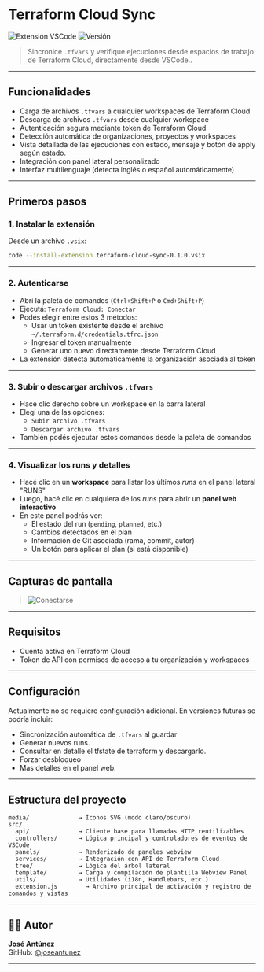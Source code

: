 # Terraform Cloud Sync

![Extensión VSCode](https://img.shields.io/badge/vscode-extensión-blue?logo=visualstudiocode)
![Versión](https://img.shields.io/badge/version-0.1.0-blue)

> Sincronice `.tfvars` y verifique ejecuciones desde espacios de trabajo de Terraform Cloud, directamente desde VSCode..

---

## Funcionalidades

- Carga de archivos `.tfvars` a cualquier workspaces de Terraform Cloud
- Descarga de archivos `.tfvars` desde cualquier workspace
- Autenticación segura mediante token de Terraform Cloud
- Detección automática de organizaciones, proyectos y workspaces
- Vista detallada de las ejecuciones con estado, mensaje y botón de apply según estado.
- Integración con panel lateral personalizado
- Interfaz multilenguaje (detecta inglés o español automáticamente)

---

## Primeros pasos

### 1. Instalar la extensión

Desde un archivo `.vsix`:

```bash
code --install-extension terraform-cloud-sync-0.1.0.vsix

```

---

### 2. Autenticarse

- Abrí la paleta de comandos (`Ctrl+Shift+P` o `Cmd+Shift+P`)
- Ejecutá: `Terraform Cloud: Conectar`
- Podés elegir entre estos 3 métodos:
  - Usar un token existente desde el archivo `~/.terraform.d/credentials.tfrc.json`
  - Ingresar el token manualmente
  - Generar uno nuevo directamente desde Terraform Cloud
- La extensión detecta automáticamente la organización asociada al token

---

### 3. Subir o descargar archivos `.tfvars`

- Hacé clic derecho sobre un workspace en la barra lateral
- Elegí una de las opciones:
  - `Subir archivo .tfvars`
  - `Descargar archivo .tfvars`
- También podés ejecutar estos comandos desde la paleta de comandos

---

### 4. Visualizar los runs y detalles

- Hacé clic en un **workspace** para listar los últimos _runs_ en el panel lateral "RUNS"
- Luego, hacé clic en cualquiera de los _runs_ para abrir un **panel web interactivo**
- En este panel podrás ver:
  - El estado del run (`pending`, `planned`, etc.)
  - Cambios detectados en el plan
  - Información de Git asociada (rama, commit, autor)
  - Un botón para aplicar el plan (si está disponible)

---

## Capturas de pantalla

> ![Conectarse](https://private-user-images.githubusercontent.com/108241395/447305361-adb6c566-5bde-4f5a-a49e-9cb2b4772024.png?jwt=eyJhbGciOiJIUzI1NiIsInR5cCI6IkpXVCJ9.eyJpc3MiOiJnaXRodWIuY29tIiwiYXVkIjoicmF3LmdpdGh1YnVzZXJjb250ZW50LmNvbSIsImtleSI6ImtleTUiLCJleHAiOjE3NDgxNTA5MDAsIm5iZiI6MTc0ODE1MDYwMCwicGF0aCI6Ii8xMDgyNDEzOTUvNDQ3MzA1MzYxLWFkYjZjNTY2LTViZGUtNGY1YS1hNDllLTljYjJiNDc3MjAyNC5wbmc_WC1BbXotQWxnb3JpdGhtPUFXUzQtSE1BQy1TSEEyNTYmWC1BbXotQ3JlZGVudGlhbD1BS0lBVkNPRFlMU0E1M1BRSzRaQSUyRjIwMjUwNTI1JTJGdXMtZWFzdC0xJTJGczMlMkZhd3M0X3JlcXVlc3QmWC1BbXotRGF0ZT0yMDI1MDUyNVQwNTIzMjBaJlgtQW16LUV4cGlyZXM9MzAwJlgtQW16LVNpZ25hdHVyZT0wNDZmMmY2MDY2NmZjZDkzYzAzMGJmZGM1MzY4MmJkOTFjMGJiNGI5MTA2OTk3MzQwNzU2MDgyYTM5YmM0MGI5JlgtQW16LVNpZ25lZEhlYWRlcnM9aG9zdCJ9.PMZ1gNJHIiBBYCNC2s993nntPUW59zvBLZoo66recpY)

---

## Requisitos

- Cuenta activa en Terraform Cloud
- Token de API con permisos de acceso a tu organización y workspaces

---

## Configuración

Actualmente no se requiere configuración adicional. En versiones futuras se podría incluir:

- Sincronización automática de `.tfvars` al guardar
- Generar nuevos runs.
- Consultar en detalle el tfstate de terraform y descargarlo.
- Forzar desbloqueo
- Mas detalles en el panel web.

---

## Estructura del proyecto

```
media/              → Íconos SVG (modo claro/oscuro)
src/
  api/              → Cliente base para llamadas HTTP reutilizables
  controllers/      → Lógica principal y controladores de eventos de VSCode
  panels/           → Renderizado de paneles webview
  services/         → Integración con API de Terraform Cloud
  tree/             → Lógica del árbol lateral
  template/         → Carga y compilación de plantilla Webview Panel
  utils/            → Utilidades (i18n, Handlebars, etc.)
  extension.js        → Archivo principal de activación y registro de comandos y vistas

```

---

## 👨‍💻 Autor

**José Antúnez**  
GitHub: [@joseantunez](https://github.com/blca88)

---
